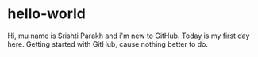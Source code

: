 hello-world
===========
Hi, mu name is Srishti Parakh and i'm new to GitHub. Today is my first day here.
Getting started with GitHub, cause nothing better to do.
